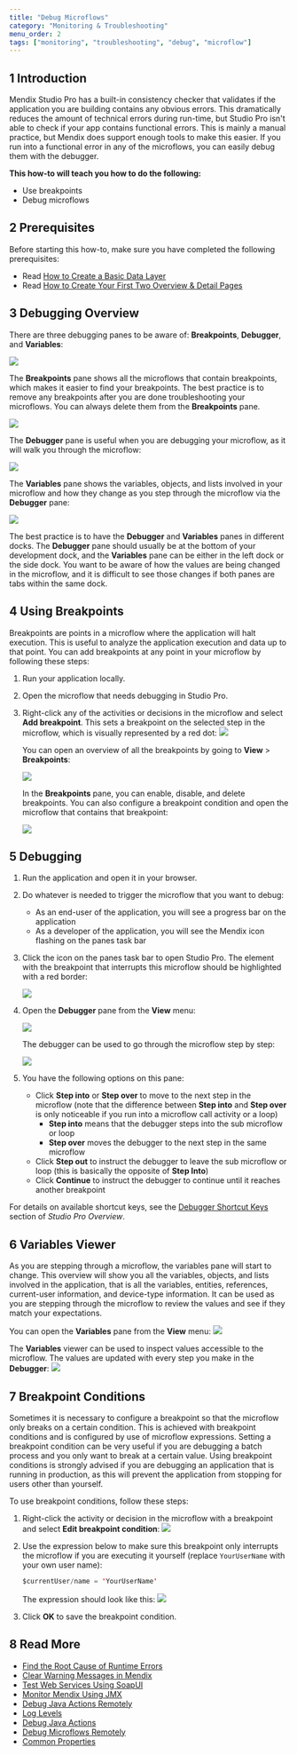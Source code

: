 ```yaml
---
title: "Debug Microflows"
category: "Monitoring & Troubleshooting"
menu_order: 2
tags: ["monitoring", "troubleshooting", "debug", "microflow"]
---
```


## 1 Introduction

Mendix Studio Pro has a built-in consistency checker that validates if the application you are building contains any obvious errors. This dramatically reduces the amount of technical errors during run-time, but Studio Pro isn't able to check if your app contains functional errors. This is mainly a manual practice, but Mendix does support enough tools to make this easier. If you run into a functional error in any of the microflows, you can easily debug them with the debugger.

**This how-to will teach you how to do the following:**

* Use breakpoints
* Debug microflows

## 2 Prerequisites

Before starting this how-to, make sure you have completed the following prerequisites:

* Read [How to Create a Basic Data Layer](../data-models/create-a-basic-data-layer)
* Read [How to Create Your First Two Overview & Detail Pages](../front-end/create-your-first-two-overview-and-detail-pages)

## 3 Debugging Overview

There are three debugging panes to be aware of: **Breakpoints**, **Debugger**, and **Variables**:

![](attachments/18448571/18580004.png)

The **Breakpoints** pane shows all the microflows that contain breakpoints, which makes it easier to find your breakpoints. The best practice is to remove any breakpoints after you are done troubleshooting your microflows. You can always delete them from the **Breakpoints** pane.

![](attachments/18448571/18580017.png)

The **Debugger** pane is useful when you are debugging your microflow, as it will walk you through the microflow:

![](attachments/18448571/18580008.png)

The **Variables** pane shows the variables, objects, and lists involved in your microflow and how they change as you step through the microflow via the **Debugger** pane:

![](attachments/18448571/18580005.png)

The best practice is to have the **Debugger** and **Variables** panes in different docks. The **Debugger** pane should usually be at the bottom of your development dock, and the **Variables** pane can be either in the left dock or the side dock. You want to be aware of how the values are being changed in the microflow, and it is difficult to see those changes if both panes are tabs within the same dock.

## 4 Using Breakpoints

Breakpoints are points in a microflow where the application will halt execution. This is useful to analyze the application execution and data up to that point. You can add breakpoints at any point in your microflow by following these steps:

1. Run your application locally.
2. Open the microflow that needs debugging in Studio Pro.
3. Right-click any of the activities or decisions in the microflow and select **Add breakpoint**. This sets a breakpoint on the selected step in the microflow, which is visually represented by a red dot:
    ![](attachments/18448571/18580020.png)

    You can open an overview of all the breakpoints by going to **View** > **Breakpoints**:
    
    ![](attachments/18448571/18580019.png)

    In the **Breakpoints** pane, you can enable, disable, and delete breakpoints. You can also configure a breakpoint condition and open the microflow that contains that breakpoint:
    
    ![](attachments/18448571/18580017.png)

## 5 Debugging

1. Run the application and open it in your browser.
2. Do whatever is needed to trigger the microflow that you want to debug:
    * As an end-user of the application, you will see a progress bar on the application
    * As a developer of the application, you will see the Mendix icon flashing on the panes task bar
3. Click the icon on the panes task bar to open Studio Pro. The element with the breakpoint that interrupts this microflow should be highlighted with a red border:

    ![](attachments/18448571/18580010.png)

4.  Open the **Debugger** pane from the **View** menu:

    ![](attachments/18448571/18580009.png)

    The debugger can be used to go through the microflow step by step:

    ![](attachments/18448571/18580008.png)
    
5. You have the following options on this pane:
    * Click **Step into** or **Step over** to move to the next step in the microflow (note that the difference between **Step into** and **Step over** is only noticeable if you run into a microflow call activity or a loop)
        * **Step into** means that the debugger steps into the sub microflow or loop
        * **Step over** moves the debugger to the next step in the same microflow
    * Click **Step out** to instruct the debugger to leave the sub microflow or loop (this is basically the opposite of **Step Into**)
    * Click **Continue** to instruct the debugger to continue until it reaches another breakpoint
    
For details on available shortcut keys, see the [Debugger Shortcut Keys](/refguide8/studio-pro-overview#debugger-shortcuts) section of *Studio Pro Overview*.

## 6 Variables Viewer

As you are stepping through a microflow, the variables pane will start to change. This overview will show you all the variables, objects, and lists involved in the application, that is all the variables, entities, references, current-user information, and device-type information. It can be used as you are stepping through the microflow to review the values and see if they match your expectations.

You can open the **Variables** pane from the **View** menu:
![](attachments/18448571/18580006.png)

The **Variables** viewer can be used to inspect values accessible to the microflow. The values are updated with every step you make in the **Debugger**:
![](attachments/18448571/18580005.png)

## 7 Breakpoint Conditions

Sometimes it is necessary to configure a breakpoint so that the microflow only breaks on a certain condition. This is achieved with breakpoint conditions and is configured by use of microflow expressions. Setting a breakpoint condition can be very useful if you are debugging a batch process and you only want to break at a certain value. Using breakpoint conditions is strongly advised if you are debugging an application that is running in production, as this will prevent the application from stopping for users other than yourself.

To use breakpoint conditions, follow these steps:

1. Right-click the activity or decision in the microflow with a breakpoint and select **Edit breakpoint condition**:
    ![](attachments/18448571/18580018.png)
2.  Use the expression below to make sure this breakpoint only interrupts the microflow if you are executing it yourself (replace `YourUserName` with your own user name):

    ```java
    $currentUser/name = 'YourUserName'
    ```

    The expression should look like this:
    ![](attachments/18448571/18580012.png)

3. Click **OK** to save the breakpoint condition.

## 8 Read More

* [Find the Root Cause of Runtime Errors](finding-the-root-cause-of-runtime-errors)
* [Clear Warning Messages in Mendix](clear-warning-messages)
* [Test Web Services Using SoapUI](../testing/testing-web-services-using-soapui)
* [Monitor Mendix Using JMX](monitoring-mendix-using-jmx)
* [Debug Java Actions Remotely](debug-java-actions-remotely)
* [Log Levels](log-levels)
* [Debug Java Actions](debug-java-actions)
* [Debug Microflows Remotely](debug-microflows-remotely)
* [Common Properties](/refguide8/microflow-element-common-properties)
